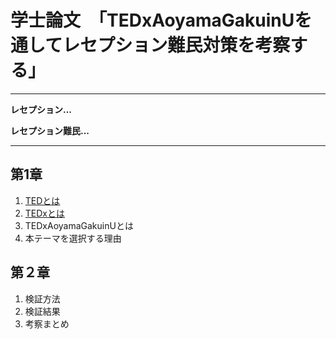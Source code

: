 # 学士論文　「TEDxAoyamaGakuinUを通してレセプション難民対策を考察する」

***
**レセプション...**

**レセプション難民...**

***

## 第1章
1. [TEDとは](./%E7%AC%AC1%E7%AB%A0.md)
2. [TEDxとは](./https://raw.githubusercontent.com/furuhashilab/www4katoyuka/master/%E7%AC%AC2%E7%AB%A0.md)
3. TEDxAoyamaGakuinUとは
4. 本テーマを選択する理由

## 第２章
1. 検証方法
2. 検証結果
3. 考察まとめ



